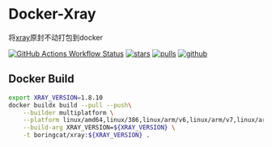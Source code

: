 # Docker-Xray
将[xray](https://github.com/XTLS/Xray-core)原封不动打包到docker

<a href="//github.com/BoringCat/docker-xray/actions/workflows/docker-build.yml" target="_blank">![GitHub Actions Workflow Status](https://img.shields.io/github/actions/workflow/status/BoringCat/docker-xray/docker-build.yml)</a>
<a href="//hub.docker.com/r/boringcat/xray" target="_blank">![stars](https://img.shields.io/docker/stars/boringcat/xray.svg)</a>
<a href="//hub.docker.com/r/boringcat/xray" target="_blank">![pulls](https://img.shields.io/docker/pulls/boringcat/xray.svg)</a>
<a href="//github.com/boringcat/docker-xray" target="_blank">![github](https://img.shields.io/github/stars/boringcat/docker-xray.svg)</a>

## Docker Build
```sh
export XRAY_VERSION=1.8.10
docker buildx build --pull --push\
    --builder multiplatform \
    --platform linux/amd64,linux/386,linux/arm/v6,linux/arm/v7,linux/arm64,linux/ppc64le,linux/s390x \
    --build-arg XRAY_VERSION=${XRAY_VERSION} \
    -t boringcat/xray:${XRAY_VERSION} .
```
